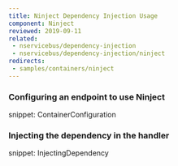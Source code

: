 ```yaml
---
title: Ninject Dependency Injection Usage
component: Ninject
reviewed: 2019-09-11
related:
 - nservicebus/dependency-injection
 - nservicebus/dependency-injection/ninject
redirects:
 - samples/containers/ninject
---
```


### Configuring an endpoint to use Ninject

snippet: ContainerConfiguration


### Injecting the dependency in the handler

snippet: InjectingDependency